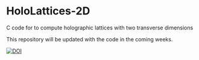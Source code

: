 # HoloLattices-2D
C code for to compute holographic lattices with two transverse dimensions


This repository will be updated with the code in the coming weeks.

[![DOI](https://zenodo.org/badge/561700485.svg)](https://zenodo.org/badge/latestdoi/561700485)
